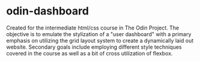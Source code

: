 # odin-dashboard

Created for the intermediate html/css course in The Odin Project. The objective is to emulate the stylization of a "user dashboard" with a primary emphasis on utilizing the grid layout system to create a dynamically laid out website.  Secondary goals include employing different style techniques covered in the course as well as a bit of cross utilization of flexbox.